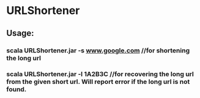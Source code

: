 # URLShortener

## Usage:

### scala URLShortener.jar -s www.google.com //for shortening the long url
### scala URLShortener.jar -l 1A2B3C //for recovering the long url from the given short url. Will report error if the long url is not found.
